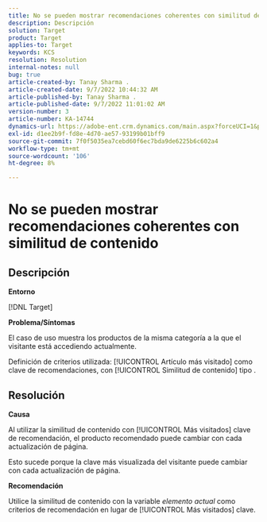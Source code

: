 ```yaml
---
title: No se pueden mostrar recomendaciones coherentes con similitud de contenido
description: Descripción
solution: Target
product: Target
applies-to: Target
keywords: KCS
resolution: Resolution
internal-notes: null
bug: true
article-created-by: Tanay Sharma .
article-created-date: 9/7/2022 10:44:32 AM
article-published-by: Tanay Sharma .
article-published-date: 9/7/2022 11:01:02 AM
version-number: 3
article-number: KA-14744
dynamics-url: https://adobe-ent.crm.dynamics.com/main.aspx?forceUCI=1&pagetype=entityrecord&etn=knowledgearticle&id=d1bc1008-9a2e-ed11-9db1-002248086735
exl-id: d1ee2b9f-fd8e-4d70-ae57-93199b01bff9
source-git-commit: 7f0f5035ea7cebd60f6ec7bda9de6225b6c602a4
workflow-type: tm+mt
source-wordcount: '106'
ht-degree: 8%

---
```


# No se pueden mostrar recomendaciones coherentes con similitud de contenido

## Descripción


<b>Entorno</b>

[!DNL Target]



<b>Problema/Síntomas</b>

El caso de uso muestra los productos de la misma categoría a la que el visitante está accediendo actualmente.

Definición de criterios utilizada: [!UICONTROL Artículo más visitado] como clave de recomendaciones, con [!UICONTROL Similitud de contenido] tipo .


## Resolución


<b>Causa</b>

Al utilizar la similitud de contenido con [!UICONTROL Más visitados] clave de recomendación, el producto recomendado puede cambiar con cada actualización de página.

Esto sucede porque la clave más visualizada del visitante puede cambiar con cada actualización de página.



<b>Recomendación</b>

Utilice la similitud de contenido con la variable *elemento actual* como criterios de recomendación en lugar de [!UICONTROL Más visitados] clave.
